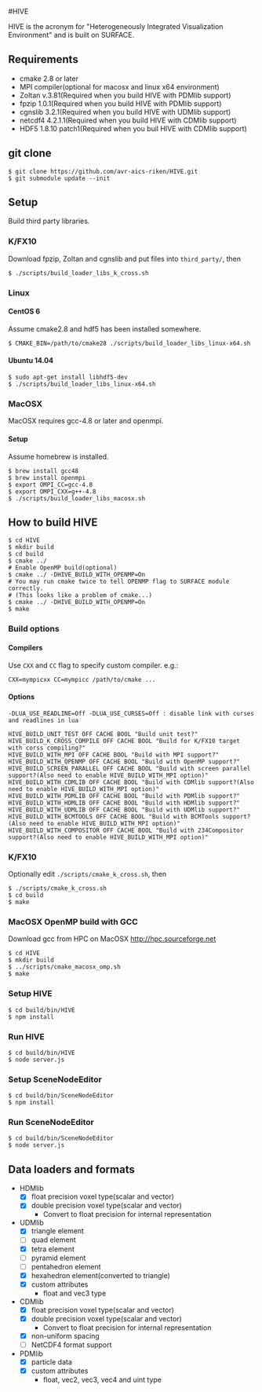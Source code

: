 #HIVE

HIVE is the acronym for "Heterogeneously Integrated Visualization Environment" and is built on SURFACE.

## Requirements

* cmake 2.8 or later
* MPI compiler(optional for macosx and linux x64 environment)
* Zoltan v.3.81(Required when you build HIVE with PDMlib support)
* fpzip 1.0.1(Required when you build HIVE with PDMlib support)
* cgnslib 3.2.1(Required when you build HIVE with UDMlib support)
* netcdf4 4.2.1.1(Required when you build HIVE with CDMlib support)
* HDF5 1.8.10 patch1(Required when you buil HIVE with CDMlib support)

## git clone

    $ git clone https://github.com/avr-aics-riken/HIVE.git
    $ git submodule update --init
	
## Setup

Build third party libraries.

### K/FX10

Download fpzip, Zoltan and cgnslib and put files into `third_party/`, then

    $ ./scripts/build_loader_libs_k_cross.sh

### Linux

#### CentOS 6

Assume cmake2.8 and hdf5 has been installed somewhere.

    $ CMAKE_BIN=/path/to/cmake28 ./scripts/build_loader_libs_linux-x64.sh

#### Ubuntu 14.04

    $ sudo apt-get install libhdf5-dev
    $ ./scripts/build_loader_libs_linux-x64.sh

### MacOSX

MacOSX requires gcc-4.8 or later and openmpi.

#### Setup

Assume homebrew is installed.

    $ brew install gcc48
    $ brew install openmpi
    $ export OMPI_CC=gcc-4.8
    $ export OMPI_CXX=g++-4.8
    $ ./scripts/build_loader_libs_macosx.sh


## How to build HIVE

    $ cd HIVE
    $ mkdir build
    $ cd build
    $ cmake ../
    # Enable OpenMP build(optional)
    $ cmake ../ -DHIVE_BUILD_WITH_OPENMP=On
    # You may run cmake twice to tell OPENMP flag to SURFACE module correctly.
    # (This looks like a problem of cmake...)
    $ cmake ../ -DHIVE_BUILD_WITH_OPENMP=On
    $ make

### Build options

#### Compilers

Use `CXX` and `CC` flag to specify custom compiler. e.g.:

    CXX=mympicxx CC=mympicc /path/to/cmake ...

#### Options

    -DLUA_USE_READLINE=Off -DLUA_USE_CURSES=Off : disable link with curses and readlines in lua

    HIVE_BUILD_UNIT_TEST OFF CACHE BOOL "Build unit test?"
    HIVE_BUILD_K_CROSS_COMPILE OFF CACHE BOOL "Build for K/FX10 target with corss compiling?"
    HIVE_BUILD_WITH_MPI OFF CACHE BOOL "Build with MPI support?"
    HIVE_BUILD_WITH_OPENMP OFF CACHE BOOL "Build with OpenMP support?"
    HIVE_BUILD_SCREEN_PARALLEL OFF CACHE BOOL "Build with screen parallel support?(Also need to enable HIVE_BUILD_WITH_MPI option)"
    HIVE_BUILD_WITH_CDMLIB OFF CACHE BOOL "Build with CDMlib support?(Also need to enable HIVE_BUILD_WITH_MPI option)"
    HIVE_BUILD_WITH_PDMLIB OFF CACHE BOOL "Build with PDMlib support?"
    HIVE_BUILD_WITH_HDMLIB OFF CACHE BOOL "Build with HDMlib support?"
    HIVE_BUILD_WITH_UDMLIB OFF CACHE BOOL "Build with UDMlib support?"
    HIVE_BUILD_WITH_BCMTOOLS OFF CACHE BOOL "Build with BCMTools support?(Also need to enable HIVE_BUILD_WITH_MPI option)"
    HIVE_BUILD_WITH_COMPOSITOR OFF CACHE BOOL "Build with 234Compositor support?(Also need to enable HIVE_BUILD_WITH_MPI option)"

### K/FX10

Optionally edit `./scripts/cmake_k_cross.sh`, then

    $ ./scripts/cmake_k_cross.sh
    $ cd build
    $ make

### MacOSX OpenMP build with GCC

Download gcc from HPC on MacOSX <http://hpc.sourceforge.net>

    $ cd HIVE
    $ mkdir build
    $ ../scripts/cmake_macosx_omp.sh
    $ make
    
### Setup HIVE

    $ cd build/bin/HIVE
    $ npm install
    
### Run HIVE

    $ cd build/bin/HIVE
    $ node server.js
    

### Setup SceneNodeEditor

    $ cd build/bin/SceneNodeEditor
    $ npm install
    
### Run SceneNodeEditor

    $ cd build/bin/SceneNodeEditor
    $ node server.js

## Data loaders and formats

* HDMlib
  * [x] float precision voxel type(scalar and vector)
  * [x] double precision voxel type(scalar and vector)
    * Convert to float precision for internal representation

* UDMlib
  * [x] triangle element
  * [ ] quad element
  * [x] tetra element
  * [ ] pyramid element
  * [ ] pentahedron element
  * [x] hexahedron element(converted to triangle)
  * [x] custom attributes
    * float and vec3 type

* CDMlib
  * [x] float precision voxel type(scalar and vector)
  * [x] double precision voxel type(scalar and vector)
    * Convert to float precision for internal representation
  * [x] non-uniform spacing 
  * [ ] NetCDF4 format support

* PDMlib
  * [x] particle data
  * [x] custom attributes
    * float, vec2, vec3, vec4 and uint type

